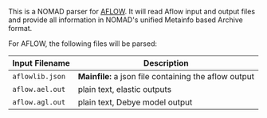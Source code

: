 This is a NOMAD parser for [AFLOW](http://www.aflowlib.org/). It will read Aflow input and
output files and provide all information in NOMAD's unified Metainfo based Archive format.

For AFLOW, the following files will be parsed:

|Input Filename| Description|
|--- | --- |
|`aflowlib.json` | **Mainfile:** a json file containing the aflow output|
|`aflow.ael.out`| plain text, elastic outputs|
|`aflow.agl.out` | plain text, Debye model output|


